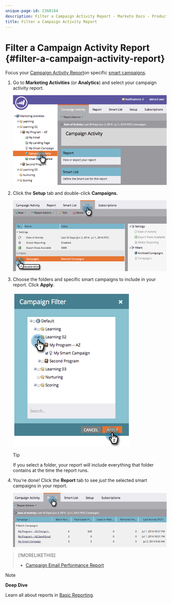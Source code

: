 ```yaml
---
unique-page-id: 2360184
description: Filter a Campaign Activity Report - Marketo Docs - Product Documentation
title: Filter a Campaign Activity Report
---
```


# Filter a Campaign Activity Report {#filter-a-campaign-activity-report}

Focus your [Campaign Activity Report](../../../../product-docs/reporting/basic-reporting/report-types/campaign-activity-report.md)on specific [smart campaigns](http://docs.marketo.com/display/docs/smart+campaigns).

1. Go to **Marketing Activities** (or **Analytics**) and select your campaign activity report.

   ![](assets/image2014-9-16-16-3a13-3a56.png)

1. Click the **Setup** tab and double-click **Campaigns.**

   ![](assets/image2014-9-16-16-3a14-3a1.png)

1. Choose the folders and specific smart campaigns to include in your report. Click **Apply**. 

   ![](assets/image2014-9-16-16-3a14-3a11.png)

   >[!TIP]
   >
   >If you select a folder, your report will include everything that folder contains at the time the report runs. 

1. You're done! Click the **Report** tab to see *just* the selected smart campaigns in your report.

   ![](assets/image2014-9-16-16-3a14-3a32.png)

>[!MORELIKETHIS]
>
>* [Campaign Email Performance Report](../../../../product-docs/reporting/basic-reporting/report-types/campaign-email-performance-report.md)
>

>[!NOTE]
>
>**Deep Dive**
>
>Learn all about reports in [Basic Reporting](http://docs.marketo.com/display/docs/basic+reporting).

